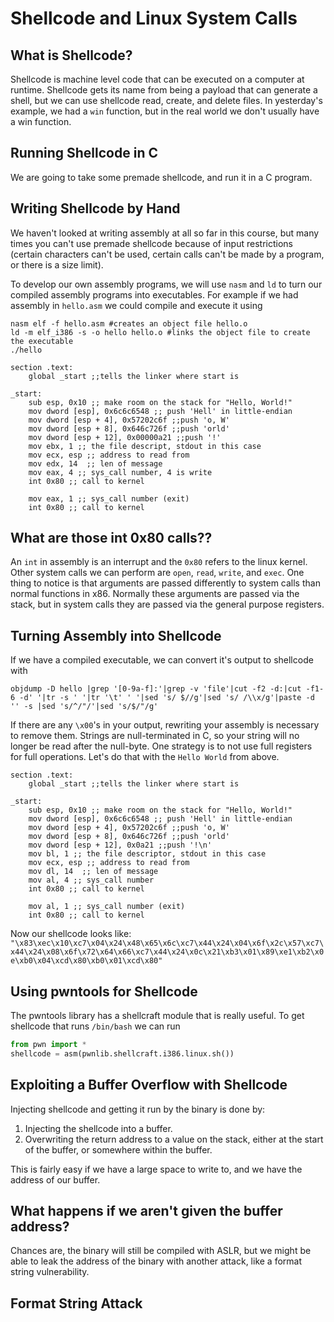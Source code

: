 # Shellcode and Linux System Calls 

## What is Shellcode?
Shellcode is machine level code that can be executed on a computer at runtime. Shellcode gets its name from being a payload that can generate a shell, but we can use shellcode read, create, and delete files. In yesterday's example, we had a `win` function, but in the real world we don't usually have a win function. 

## Running Shellcode in C
We are going to take some premade shellcode, and run it in a C program. 
<script src="https://gist.github.com/LandonJones/a06da2293db7637dccaaebd55d221048.js"></script>

## Writing Shellcode by Hand
We haven't looked at writing assembly at all so far in this course, but many times you can't use premade shellcode because of input restrictions (certain characters can't be used, certain calls can't be made by a program, or there is a size limit). 

To develop our own assembly programs, we will use `nasm` and `ld` to turn our compiled assembly programs into executables. For example if we had assembly in `hello.asm` we could compile and execute it using

```shell
nasm elf -f hello.asm #creates an object file hello.o 
ld -m elf_i386 -s -o hello hello.o #links the object file to create the executable
./hello
```  

```assembly
section .text: 
	global _start ;;tells the linker where start is

_start: 
	sub esp, 0x10 ;; make room on the stack for "Hello, World!"
	mov dword [esp], 0x6c6c6548 ;; push 'Hell' in little-endian
	mov dword [esp + 4], 0x57202c6f ;;push 'o, W' 
	mov dword [esp + 8], 0x646c726f ;;push 'orld'
	mov dword [esp + 12], 0x00000a21 ;;push '!'
	mov ebx, 1 ;; the file descript, stdout in this case
	mov ecx, esp ;; address to read from
	mov edx, 14  ;; len of message
	mov eax, 4 ;; sys_call number, 4 is write
	int 0x80 ;; call to kernel
	
	mov eax, 1 ;; sys_call number (exit) 
	int 0x80 ;; call to kernel
```

## What are those int 0x80 calls?? 
An `int` in assembly is an interrupt and the `0x80` refers to the linux kernel. Other system calls we can perform are `open`, `read`, `write`, and `exec`. One thing to notice is that arguments are passed differently to system calls than normal functions in x86. Normally these arguments are passed via the stack, but in system calls they are passed via the general purpose registers. 

## Turning Assembly into Shellcode  
If we have a compiled executable, we can convert it's output to shellcode with 
```shell 
objdump -D hello |grep '[0-9a-f]:'|grep -v 'file'|cut -f2 -d:|cut -f1-6 -d' '|tr -s ' '|tr '\t' ' '|sed 's/ $//g'|sed 's/ /\\x/g'|paste -d '' -s |sed 's/^/"/'|sed 's/$/"/g'
```
If there are any `\x00`'s in your output, rewriting your assembly is necessary to remove them. Strings are null-terminated in C, so your string will no longer be read after the null-byte. One strategy is to not use full registers for full operations. Let's do that with the `Hello World` from above. 

```assembly
section .text: 
	global _start ;;tells the linker where start is

_start: 
	sub esp, 0x10 ;; make room on the stack for "Hello, World!"
	mov dword [esp], 0x6c6c6548 ;; push 'Hell' in little-endian
	mov dword [esp + 4], 0x57202c6f ;;push 'o, W' 
	mov dword [esp + 8], 0x646c726f ;;push 'orld'
	mov dword [esp + 12], 0x0a21 ;;push '!\n'
	mov bl, 1 ;; the file descriptor, stdout in this case
	mov ecx, esp ;; address to read from
	mov dl, 14  ;; len of message
	mov al, 4 ;; sys_call number 
	int 0x80 ;; call to kernel
	
	mov al, 1 ;; sys_call number (exit) 
	int 0x80 ;; call to kernel 
```
Now our shellcode looks like: 
`"\x83\xec\x10\xc7\x04\x24\x48\x65\x6c\xc7\x44\x24\x04\x6f\x2c\x57\xc7\x44\x24\x08\x6f\x72\x64\x66\xc7\x44\x24\x0c\x21\xb3\x01\x89\xe1\xb2\x0e\xb0\x04\xcd\x80\xb0\x01\xcd\x80"` 

## Using pwntools for Shellcode
The pwntools library has a shellcraft module that is really useful. 
To get shellcode that runs `/bin/bash` we can run 

```python 
from pwn import * 
shellcode = asm(pwnlib.shellcraft.i386.linux.sh())
```
## Exploiting a Buffer Overflow with Shellcode
Injecting shellcode and getting it run by the binary is done by: 
1. Injecting the shellcode into a buffer.
2. Overwriting the return address to a value on the stack, either at the start of the buffer, or somewhere within the buffer. 

This is fairly easy if we have a large space to write to, and we have the address of our buffer. 



## What happens if we aren't given the buffer address? 
Chances are, the binary will still be compiled with ASLR, but we might be able to leak the address of the binary with another attack, like a format string vulnerability. 

## Format String Attack


